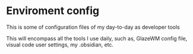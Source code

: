 # Enviroment config
This is some of configuration files of my day-to-day as developer tools

This will encompass all the tools I use daily, such as, GlazeWM config file, visual code user settings, my .obsidian, etc.
